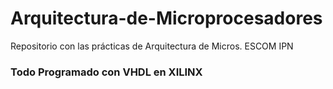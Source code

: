 # Arquitectura-de-Microprocesadores
Repositorio con las prácticas de Arquitectura de Micros. ESCOM IPN 

### Todo Programado con VHDL en XILINX
